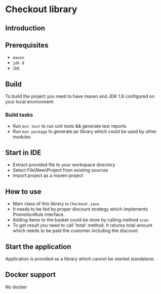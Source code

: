 # Checkout library

## Introduction ##

## Prerequisites ##

- `maven`
- `jdk 8`
- `IDE`

## Build ##

To build the project you need to have maven and JDK 1.8 configured on your local environment.

### Build tasks ###

- Run `mvn test` to run unit tests && generate test reports
- Run `mvn package` to generate jar library which could be used by other modules

## Start in IDE ##

- Extract provided file to your workspace directory
- Select File\New\Project from existing sources
- Import project as a maven project

## How to use ##

- Main class of this library is `Checkout.java `
- It needs to be fed by proper discount strategy which implements
PromotionRule interface.
- Adding items to the basket could be done by calling method `scan`
- To get result you need to call 'total' method. It returns total amount which 
needs to be paid the customer including the discount

## Start the application ##

Application is provided as a library which cannot be started standalone.

## Docker support ##

No docker
